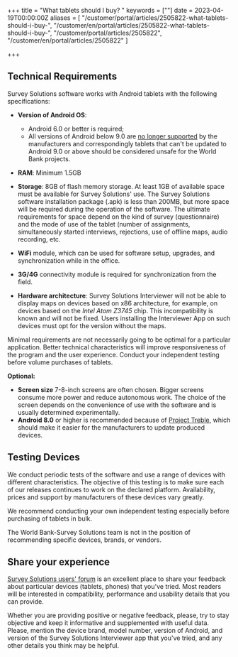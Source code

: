 ﻿+++
title = "What tablets should I buy? "
keywords = [""]
date = 2023-04-19T00:00:00Z
aliases = [
  "/customer/portal/articles/2505822-what-tablets-should-i-buy-",
  "/customer/en/portal/articles/2505822-what-tablets-should-i-buy-",
  "/customer/portal/articles/2505822",
  "/customer/en/portal/articles/2505822"
]

+++

Technical Requirements
----------------------

Survey Solutions software works with Android tablets with the following
specifications:

- **Version of Android OS**:
  - Android 6.0 or better is required; 
  - All versions of Android below 9.0 are 
[no longer supported](https://en.wikipedia.org/wiki/Android_version_history) 
by the manufacturers and correspondingly tablets that can't be updated to 
Android 9.0 or above should be considered unsafe for the World Bank projects.

- **RAM**: Minimum 1.5GB
- **Storage**: 8GB of flash memory storage. At least 1GB of available
space must be available for Survey Solutions' use. The Survey Solutions
software installation package (.apk) is less than 200MB, but more space
will be required during the operation of the software. The ultimate
requirements for space depend on the kind of survey (questionnaire) and
the mode of use of the tablet (number of assignments, simultaneously
started interviews, rejections, use of offline maps, audio recording, etc.
- **WiFi** module, which can be used for software setup, upgrades, and
synchronization while in the office.
- **3G/4G** connectivity module is required for synchronization from
the field.

- **Hardware architecture**: Survey Solutions Interviewer will not be
  able to display maps on
  devices based on x86 architecture, for example, on devices based on
  the *Intel Atom Z3745* chip. This incompatibility is known and will
  not be fixed. Users installing the Interviewer App on such devices
  must opt for the version without the maps.

Minimal requirements are not necessarily going to be optimal for a
particular application. Better technical characteristics will improve
responsiveness of the program and the user experience. Conduct your
independent testing before volume purchases of tablets.


**Optional:**

-   **Screen size** 7-8-inch screens are often chosen. Bigger screens
    consume more power and reduce autonomous work. The choice of the
    screen depends on the convenience of use with the software and is
    usually determined experimentally.
-   **Android 8.0** or higher is recommended because of 
[Project Treble](https://android-developers.googleblog.com/2017/05/here-comes-treble-modular-base-for.html), 
which should make it easier for the manufacturers to update produced 
devices.


Testing Devices
---------------
We conduct periodic tests of the software and use a range of devices with 
different characteristics. The objective of this testing is to make sure 
each of our releases continues to work on the declared platform. 
Availability, prices and support by manufacturers of these devices vary 
greatly.

We recommend conducting your own independent testing especially before 
purchasing of tablets in bulk.

The World Bank-Survey Solutions team is not in the position of recommending 
specific devices, brands, or vendors.

Share your experience
------------------------

[Survey Solutions users' forum](https://forum.mysurvey.solutions/) is an 
excellent place to share your feedback about particular devices (tablets, 
phones) that you've tried. Most readers will be interested in compatibility, 
performance and usability details that you can provide.

Whether you are providing positive or negative feedback, please, try to 
stay objective and keep it informative and supplemented with useful data. 
Please, mention the device brand, model number, version of Android, and 
version of the Survey Solutions Interviewer app that you've tried, and 
any other details you think may be helpful.
